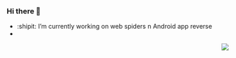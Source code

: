 ### Hi there 👋
-  :shipit: I’m currently working on web spiders n Android app reverse 
- 
<img align="right" src="https://github-readme-stats.vercel.app/api?username=Seriainme&show_icons=true&icon_color=CE1D2D&text_color=718096&bg_color=ffffff&hide_title=true" />
<!--
**Seriainme/Seriainme** is a ✨ _special_ ✨ repository because its `README.md` (this file) appears on your GitHub profile.

Here are some ideas to get you started:

- 🔭 I’m currently working on ...
- 🌱 I’m currently learning ...
- 👯 I’m looking to collaborate on ...
- 🤔 I’m looking for help with ...
- 💬 Ask me about ...
- 📫 How to reach me: ...
- 😄 Pronouns: ...
- ⚡ Fun fact: ...
-->
